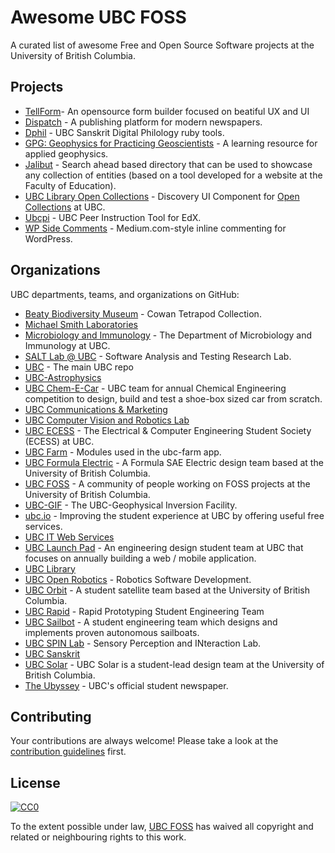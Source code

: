 # Awesome UBC FOSS

A curated list of awesome Free and Open Source Software projects at the University of British Columbia.

## Projects

* [TellForm](https://tellform.com)- An opensource form builder focused on beatiful UX and UI
* [Dispatch](https://github.com/ubyssey/dispatch) - A publishing platform for modern newspapers.
* [Dphil](https://github.com/ubcsanskrit/dphil) - UBC Sanskrit Digital Philology ruby tools.
* [GPG: Geophysics for Practicing Geoscientists](https://github.com/ubcgif/gpg) - A learning resource for applied geophysics.
* [Jalibut](https://github.com/darshandsoni/jalibut) - Search ahead based directory that can be used to showcase any collection of entities (based on a tool developed for a website at the Faculty of Education).
* [UBC Library Open Collections](https://github.com/ubc-library/open-collections-discovery-ui) - Discovery UI Component for [Open Collections](https://open.library.ubc.ca/) at UBC.
* [Ubcpi](https://github.com/ubc/ubcpi) - UBC Peer Instruction Tool for EdX.
* [WP Side Comments](https://github.com/richardtape/wp-side-comments) - Medium.com-style inline commenting for WordPress.

## Organizations

UBC departments, teams, and organizations on GitHub:

* [Beaty Biodiversity Museum](https://github.com/ubcbbm-vertnet) - Cowan Tetrapod Collection.
* [Michael Smith Laboratories](https://github.com/ubc-msl)
* [Microbiology and Immunology](https://github.com/ubc-micb) - The Department of Microbiology and Immunology at UBC.
* [SALT Lab @ UBC](https://github.com/saltlab) - Software Analysis and Testing Research Lab.
* [UBC](https://github.com/ubc) - The main UBC repo
* [UBC-Astrophysics](https://github.com/UBC-Astrophysics)
* [UBC Chem-E-Car](https://github.com/ubcchemecar) - UBC team for annual Chemical Engineering competition to design, build and test a shoe-box sized car from scratch.
* [UBC Communications & Marketing](https://github.com/UBCCM)
* [UBC Computer Vision and Robotics Lab](https://github.com/UBC-CVLab)
* [UBC ECESS](https://github.com/ubcecess) - The Electrical & Computer Engineering Student Society (ECESS) at UBC.
* [UBC Farm](https://github.com/ubc-farm) - Modules used in the ubc-farm app.
* [UBC Formula Electric](https://github.com/UBCFormulaElectric) - A Formula SAE Electric design team based at the University of British Columbia.
* [UBC FOSS](https://github.com/ubcfoss) - A community of people working on FOSS projects at the University of British Columbia.
* [UBC-GIF](https://github.com/ubcgif) - The UBC-Geophysical Inversion Facility.
* [ubc.io](https://github.com/ubcio) - Improving the student experience at UBC by offering useful free services.
* [UBC IT Web Services](https://github.com/ubc-web-services)
* [UBC Launch Pad](https://github.com/ubclaunchpad) - An engineering design student team at UBC that focuses on annually building a web / mobile application.
* [UBC Library](https://github.com/ubc-library)
* [UBC Open Robotics](https://github.com/openrobotics) - Robotics Software Development.
* [UBC Orbit](https://github.com/UBCOrbit) - A student satellite team based at the University of British Columbia.
* [UBC Rapid](https://github.com/UBCRapid) - Rapid Prototyping Student Engineering Team
* [UBC Sailbot](https://github.com/UBCSailbot) - A student engineering team which designs and implements proven autonomous sailboats.
* [UBC SPIN Lab](https://github.com/ubcspin) - Sensory Perception and INteraction Lab.
* [UBC Sanskrit](https://github.com/ubcsanskrit)
* [UBC Solar](https://github.com/UBC-Solar) - UBC Solar is a student-lead design team at the University of British Columbia.
* [The Ubyssey](https://github.com/ubyssey) - UBC's official student newspaper.

## Contributing

Your contributions are always welcome! Please take a look at the [contribution guidelines](https://github.com/ubcfoss/awesome-ubc-foss/blob/master/CONTRIBUTING.md) first.

## License

[![CC0](http://i.creativecommons.org/p/zero/1.0/88x31.png)](http://creativecommons.org/publicdomain/zero/1.0/)

To the extent possible under law, [UBC FOSS](https://github.com/ubcfoss) has waived all copyright and related or neighbouring rights to this work.
